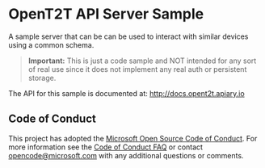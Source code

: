 # OpenT2T API Server Sample
A sample server that can be can be used to interact with similar devices using a common schema.

> **Important:** This is just a code sample and NOT intended for any sort of real use since it does not implement any real auth or persistent storage.

The API for this sample is documented at: http://docs.opent2t.apiary.io

## Code of Conduct
This project has adopted the [Microsoft Open Source Code of Conduct](https://opensource.microsoft.com/codeofconduct/). For more information see the [Code of Conduct FAQ](https://opensource.microsoft.com/codeofconduct/faq/) or contact [opencode@microsoft.com](mailto:opencode@microsoft.com) with any additional questions or comments.
